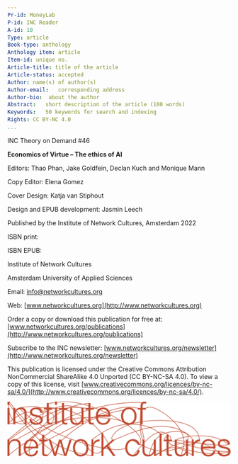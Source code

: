 ```yaml
---
Pr-id: MoneyLab
P-id: INC Reader
A-id: 10
Type: article
Book-type: anthology
Anthology item: article
Item-id: unique no.
Article-title: title of the article
Article-status: accepted
Author: name(s) of author(s)
Author-email:   corresponding address
Author-bio:  about the author
Abstract:   short description of the article (100 words)
Keywords:   50 keywords for search and indexing
Rights: CC BY-NC 4.0
...
```



INC Theory on Demand \#46

**Economics of Virtue – The ethics of AI**

Editors: Thao Phan, Jake Goldfein, Declan Kuch and Monique Mann

Copy Editor: Elena Gomez

Cover Design: Katja van Stiphout 

Design and EPUB development: Jasmin Leech


Published by the Institute of Network Cultures, Amsterdam 2022

ISBN print:

ISBN EPUB:

Institute of Network Cultures

Amsterdam University of Applied Sciences

Email: <info@networkcultures.org>

Web: [www.networkcultures.org](http://www.networkcultures.org)


Order a copy or download this publication for free at:
[www.networkcultures.org/publications](http://www.networkcultures.org/publications)

Subscribe to the INC newsletter:
[www.networkcultures.org/newsletter](http://www.networkcultures.org/newsletter)

This publication is licensed under the Creative Commons Attribution
NonCommercial ShareAlike 4.0 Unported (CC BY-NC-SA 4.0). To view a copy
of this license, visit
[www.creativecommons.org/licences/by-nc-sa/4.0/](http://www.creativecommons.org/licences/by-nc-sa/4.0/).

![](imgs/INC-logoCMYK.png)
<br/> 

